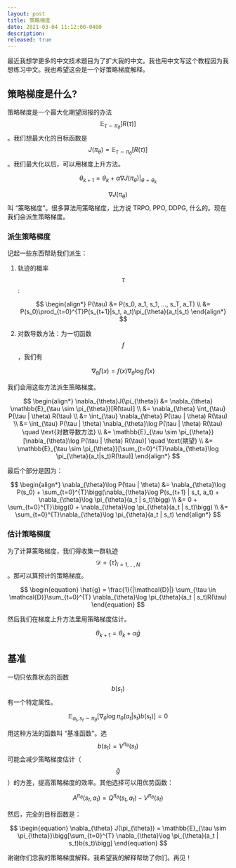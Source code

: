 ```yaml
---
layout: post
title: 策略梯度
date: 2021-03-04 11:12:00-0400
description:
released: true
---
```




最近我想学更多的中文技术题目为了扩大我的中文。我也用中文写这个教程因为我想练习中文。我也希望这会是一个好策略梯度解释。


## 策略梯度是什么?

策略梯度是一个最大化期望回报的办法 $$\mathbb{E}_{\tau \sim \pi_{\theta}}[R(\tau)]$$。我们想最大化的目标函数是 $$J(\pi_{\theta}) = \mathbb{E}_{\tau \sim \pi_{\theta}}[R(\tau)]$$。我们最大化以后，可以用梯度上升方法。

$$\theta_{k+1} = \theta_{k} + \alpha \nabla J(\pi_{\theta})\rvert_{\theta=\theta_{k}}$$

$$\nabla J(\pi_{\theta})$$叫 “策略梯度”。很多算法用策略梯度，比方说 TRPO, PPO, DDPG, 什么的。现在我们会派生策略梯度。

### 派生策略梯度

记起一些东西帮助我们派生：

1. 轨迹的概率 $$\tau$$:
    
    $$
    \begin{align*}
        P(\tau) &= P(s_0, a_1, s_1, ..., s_T, a_T) \\
        &= P(s_0)\prod_{t=0}^{T}P(s_{t+1}|s_t, a_t)\pi_{\theta}(a_t|s_t)
    \end{align*}
    $$

2. 对数导数方法：为一切函数 $$f$$，我们有

    $$\nabla_{\theta}f(x) = f(x)\nabla_{\theta}\log f(x)$$

我们会用这些方法派生策略梯度。

$$
\begin{align*}
    \nabla_{\theta}J(\pi_{\theta}) &= \nabla_{\theta} \mathbb{E}_{\tau \sim \pi_{\theta}}[R(\tau)] \\
    &= \nabla_{\theta} \int_{\tau} P(\tau | \theta) R(\tau) \\
    &= \int_{\tau} \nabla_{\theta} P(\tau | \theta) R(\tau) \\
    &= \int_{\tau} P(\tau | \theta) \nabla_{\theta}\log P(\tau | \theta) R(\tau) \quad \text{对数导数方法} \\
    &= \mathbb{E}_{\tau \sim \pi_{\theta}}[\nabla_{\theta}\log P(\tau | \theta) R(\tau)] \quad \text{期望} \\
    &= \mathbb{E}_{\tau \sim \pi_{\theta}}[\sum_{t=0}^{T}\nabla_{\theta}\log \pi_{\theta}(a_t|s_t)R(\tau)]
\end{align*}
$$

最后个部分是因为：

$$
\begin{align*}
    \nabla_{\theta}\log P(\tau | \theta) &= \nabla_{\theta}\log P(s_0) + \sum_{t=0}^{T}\bigg(\nabla_{\theta}\log P(s_{t+1} | s_t, a_t) + \nabla_{\theta}\log \pi_{\theta}(a_t | s_t)\bigg) \\
    &= 0 + \sum_{t=0}^{T}\bigg(0 + \nabla_{\theta}\log \pi_{\theta}(a_t | s_t)\bigg) \\
    &= \sum_{t=0}^{T}\nabla_{\theta}\log \pi_{\theta}(a_t | s_t)
\end{align*}
$$

### 估计策略梯度

为了计算策略梯度，我们得收集一群轨迹 $$\mathcal{D}= \{\tau\}_{i=1, ..., N}$$。那可以算预计的策略梯度。

$$
\begin{equation}
    \hat{g} = \frac{1}{|\mathcal{D}|} \sum_{\tau \in \mathcal{D}}\sum_{t=0}^{T} \nabla_{\theta}\log \pi_{\theta}(a_t | s_t)R(\tau)
\end{equation}
$$

然后我们在梯度上升方法里用策略梯度估计。

$$\theta_{k+1} = \theta_{k} + \alpha \hat{g}$$


## 基准

一切只依靠状态的函数 $$b(s_t)$$ 有一个特定属性。

$$
\begin{equation}
    \mathbb{E}_{a_t,s_t \sim \pi_{\theta}}[\nabla_{\theta}\log \pi_{\theta}(a_t|s_t)b(s_t)] = 0
\end{equation}
$$

用这种方法的函数叫 “基准函数”。选 $$b(s_t) = V^{\pi_{\theta}}(s_t)$$ 可能会减少策略梯度估计（$$\hat{g}$$）的方差，提高策略梯度的效率。其他选择可以用优势函数：

$$A^{\pi_{\theta}}(s_t, a_t) = Q^{\pi_{\theta}}(s_t, a_t) - V^{\pi_{\theta}}(s_t)$$

然后，完全的目标函数是：

$$
\begin{equation}
    \nabla_{\theta} J(\pi_{\theta}) = \mathbb{E}_{\tau \sim \pi_{\theta}}\bigg[\sum_{t=0}^{T} \nabla_{\theta}\log \pi_{\theta}(a_t | s_t)b(s_t)\bigg]
\end{equation}
$$

谢谢你们念我的策略梯度解释。我希望我的解释帮助了你们。再见！

